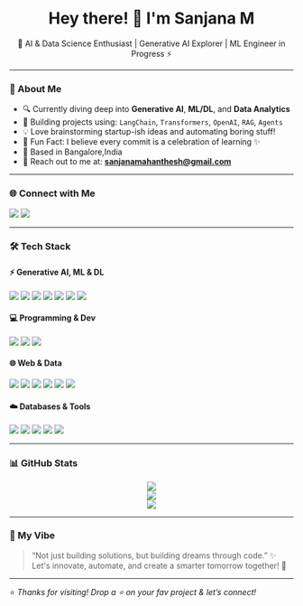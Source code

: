 <h1 align="center">Hey there! 👋 I'm Sanjana M</h1>
<p align="center">🚀 AI & Data Science Enthusiast | Generative AI Explorer | ML Engineer in Progress ⚡</p>

---

### 🧠 About Me

- 🔍 Currently diving deep into **Generative AI**, **ML/DL**, and **Data Analytics**
- 🌱 Building projects using: `LangChain`, `Transformers`, `OpenAI`, `RAG`, `Agents`
- 💡 Love brainstorming startup-ish ideas and automating boring stuff!
- 💬 Fun Fact: I believe every commit is a celebration of learning ✨
- 📍 Based in Bangalore,India 
- 📧 Reach out to me at: **[sanjanamahanthesh@gmail.com](mailto:sanjanamahanthesh@gmail.com)**

---

### 🌐 Connect with Me
<p align="left">
  <a href="https://www.linkedin.com/in/sanjana-m--" target="_blank"><img src="https://img.shields.io/badge/LinkedIn-%230077B5.svg?&style=flat&logo=linkedin&logoColor=white" /></a>
  <a href="mailto:sanjanamahanthesh@gmail.com"><img src="https://img.shields.io/badge/Gmail-D14836?style=flat&logo=gmail&logoColor=white" /></a>
</p>

---

### 🛠️ Tech Stack

#### ⚡ Generative AI, ML & DL
<p>
  <img src="https://img.shields.io/badge/TensorFlow-FF6F00?style=flat&logo=tensorflow&logoColor=white" />
  <img src="https://img.shields.io/badge/PyTorch-EE4C2C?style=flat&logo=pytorch&logoColor=white" />
  <img src="https://img.shields.io/badge/HuggingFace-FCC624?style=flat&logo=huggingface&logoColor=black" />
  <img src="https://img.shields.io/badge/LangChain-blue?style=flat" />
  <img src="https://img.shields.io/badge/OpenAI-412991?style=flat&logo=openai&logoColor=white" />
  <img src="https://img.shields.io/badge/Transformers-orange?style=flat" />
  <img src="https://img.shields.io/badge/RAG-purple?style=flat" />
</p>

#### 💻 Programming & Dev
<p>
  <img src="https://img.shields.io/badge/Python-3776AB?style=flat&logo=python&logoColor=white" />
  <img src="https://img.shields.io/badge/Java-007396?style=flat&logo=java&logoColor=white" />
  <img src="https://img.shields.io/badge/C-00599C?style=flat&logo=c&logoColor=white" />
</p>

#### 🌐 Web & Data
<p>
  <img src="https://img.shields.io/badge/Streamlit-FF4B4B?style=flat&logo=streamlit&logoColor=white" />
  <img src="https://img.shields.io/badge/FastAPI-009688?style=flat&logo=fastapi&logoColor=white" />
  <img src="https://img.shields.io/badge/Flask-000000?style=flat&logo=flask&logoColor=white" />
  <img src="https://img.shields.io/badge/PowerBI-F2C811?style=flat&logo=powerbi&logoColor=black" />
  <img src="https://img.shields.io/badge/Tableau-E97627?style=flat&logo=tableau&logoColor=white" />
  <img src="https://img.shields.io/badge/Plotly-3F4F75?style=flat&logo=plotly&logoColor=white" />
</p>

#### ☁️ Databases & Tools
<p>
  <img src="https://img.shields.io/badge/MongoDB-47A248?style=flat&logo=mongodb&logoColor=white" />
  <img src="https://img.shields.io/badge/Neo4j-008CC1?style=flat&logo=neo4j&logoColor=white" />
  <img src="https://img.shields.io/badge/Supabase-3ECF8E?style=flat&logo=supabase&logoColor=white" />
  <img src="https://img.shields.io/badge/Git-F05032?style=flat&logo=git&logoColor=white" />
  <img src="https://img.shields.io/badge/GitHub-181717?style=flat&logo=github&logoColor=white" />
</p>

---

### 📊 GitHub Stats

<p align="center">
  <img src="https://github-readme-stats.vercel.app/api?username=Sanjana-m55&show_icons=true&theme=radical" />
  <br />
  <img src="https://github-readme-streak-stats.herokuapp.com?user=Sanjana-m55&theme=tokyonight" />
  <br />
  <img src="https://github-readme-stats.vercel.app/api/top-langs/?username=Sanjana-m55&layout=compact&theme=tokyonight" />
</p>

---

### 🚀 My Vibe

> “Not just building solutions, but building dreams through code.” ✨  
> Let's innovate, automate, and create a smarter tomorrow together! 🤝

---

⭐ *Thanks for visiting! Drop a ⭐ on your fav project & let’s connect!*  
